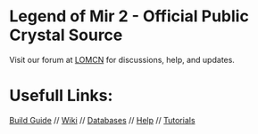 # Legend of Mir 2 - Official Public Crystal Source

Visit our forum at [LOMCN](https://www.lomcn.net/forum/forums/crystalm2-files-open-source.633/) for discussions, help, and updates.

# Usefull Links:

[Build Guide](https://www.lomcn.net/forum/threads/crystal-files-download-guide-new.105428/) //
[Wiki](https://www.lomcn.net/wiki/index.php/Crystal) //
[Databases](https://github.com/Suprcode/mir2-database) //
[Help](https://www.lomcn.net/forum/forums/crystalm2-help.663/) //
[Tutorials](https://www.lomcn.net/forum/forums/carbon-tutorials.839/)
